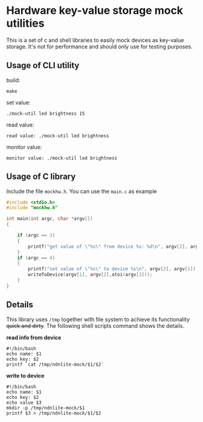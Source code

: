 # Hardware key-value storage mock utilities

This is a set of c and shell libraries to easily mock devices as key-value storage. It's not for performance and should only use for testing purposes.

## Usage of CLI utility

build:

```
make
```

set value: 

```shell
./mock-util led brightness 15
```

read value:

```shell
read value: ./mock-util led brightness
```

monitor value:

```shell
monitor value: ./mock-util led brightness
```

## Usage of C library

Include the file `mockhw.h`. You can use the `main.c` as example

```cpp
#include <stdio.h>
#include "mockhw.h"

int main(int argc, char *argv[])
{

    if (argc == 3)
    {
        printf("get value of \"%s\" from device %s: %d\n", argv[2], argv[1], readFromDevice(argv[1], argv[2]));
    }
    if (argc == 4)
    {
        printf("set value of \"%s\" to device %s\n", argv[2], argv[1]);
        writeToDevice(argv[1], argv[2],atoi(argv[3]));
    }
}
```

## Details

This library uses `/tmp` together with file system to achieve its functionality ~~quick and dirty~~. The following shell scripts command shows the details. 

**read info from device**

```shell
#!/bin/bash
echo name: $1
echo key: $2
printf `cat /tmp/ndnlite-mock/$1/$2`
```

**write to device**

```shell
#!/bin/bash
echo name: $1
echo key: $2
echo value $3
mkdir -p /tmp/ndnlite-mock/$1
printf $3 > /tmp/ndnlite-mock/$1/$2
```

